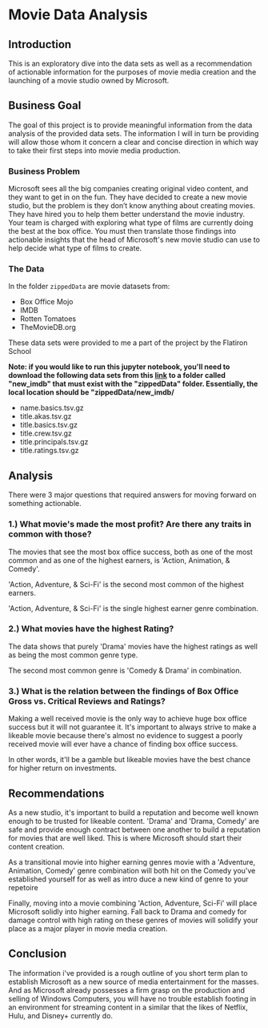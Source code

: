 # Movie Data Analysis

## Introduction

This is an exploratory dive into the data sets as well as a recommendation of actionable information for the purposes of movie media creation and the launching of a movie studio owned by Microsoft. 

## Business Goal

The goal of this project is to provide meaningful information from the data analysis of the provided data sets. The information I will in turn be providing will allow those whom it concern a clear and concise direction in which way to take their first steps into movie media production.

### Business Problem

Microsoft sees all the big companies creating original video content, and they want to get in on the fun. They have decided to create a new movie studio, but the problem is they don’t know anything about creating movies. They have hired you to help them better understand the movie industry.
Your team is charged with exploring what type of films are currently doing the best at the box office. You must then translate those findings into actionable insights that the head of Microsoft's new movie studio can use to help decide what type of films to create.

### The Data

In the folder `zippedData` are movie datasets from:

* Box Office Mojo
* IMDB
* Rotten Tomatoes
* TheMovieDB.org

These data sets were provided to me a part of the project by the Flatiron School

**Note: if you would like to run this jupyter notebook, you'll need to download the following data sets from this [link](https://datasets.imdbws.com/) to a folder called "new_imdb" that must exist with the "zippedData" folder. Essentially, the local location should be "zippedData/new_imdb/<file>**

* name.basics.tsv.gz
* title.akas.tsv.gz
* title.basics.tsv.gz
* title.crew.tsv.gz
* title.principals.tsv.gz
* title.ratings.tsv.gz

## Analysis

There were 3 major questions that required answers for moving forward on something actionable.

### 1.) What movie's made the most profit? Are there any traits in common with those?

The movies that see the most box office success, both as one of the most common and as one of the highest earners, is 'Action, Animation, & Comedy'.

'Action, Adventure, & Sci-Fi' is the second most common of the highest earners.

'Action, Adventure, & Sci-Fi' is the single highest earner genre combination.

### 2.) What movies have the highest Rating?

The data shows that purely 'Drama' movies have the highest ratings as well as being the most common genre type.

The second most common genre is 'Comedy & Drama' in combination.

### 3.) What is the relation between the findings of Box Office Gross vs. Critical Reviews and Ratings?

Making a well received movie is the only way to achieve huge box office success but it will not guarantee it. It's important to always strive to make a likeable movie because there's almost no evidence to suggest a poorly received movie will ever have a chance of finding box office success.

In other words, it'll be a gamble but likeable movies have the best chance for higher return on investments.

## Recommendations

As a new studio, it's important to build a reputation and become well known enough to be trusted for likeable content. 'Drama' and  'Drama, Comedy' are safe and provide enough contract between one another to build a reputation for movies that are well liked. This is where Microsoft should start their content creation.

As a transitional movie into higher earning genres movie with a 'Adventure, Animation, Comedy' genre combination will both hit on the Comedy you've established yourself for as well as intro duce a new kind of genre to your repetoire

Finally, moving into a movie combining 'Action, Adventure, Sci-Fi' will place Microsoft solidly into higher earning. Fall back to Drama and comedy for damage control with high rating on these genres of movies will solidify your place as a major player in movie media creation.

## Conclusion 

The information i've provided is a rough outline of you short term plan to establish Microsoft as a new source of media entertainment for the masses. And as Microsoft already possesses a firm grasp on the production and selling of Windows Computers, you will have no trouble establish footing in an environment for streaming content in a similar that the likes of Netflix, Hulu, and Disney+ currently do.
